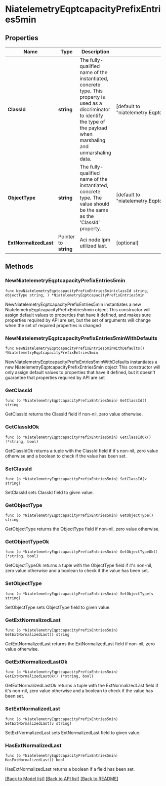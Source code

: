 # NiatelemetryEqptcapacityPrefixEntries5min

## Properties

Name | Type | Description | Notes
------------ | ------------- | ------------- | -------------
**ClassId** | **string** | The fully-qualified name of the instantiated, concrete type. This property is used as a discriminator to identify the type of the payload when marshaling and unmarshaling data. | [default to "niatelemetry.EqptcapacityPrefixEntries5min"]
**ObjectType** | **string** | The fully-qualified name of the instantiated, concrete type. The value should be the same as the &#39;ClassId&#39; property. | [default to "niatelemetry.EqptcapacityPrefixEntries5min"]
**ExtNormalizedLast** | Pointer to **string** | Aci node lpm utilized last. | [optional] 

## Methods

### NewNiatelemetryEqptcapacityPrefixEntries5min

`func NewNiatelemetryEqptcapacityPrefixEntries5min(classId string, objectType string, ) *NiatelemetryEqptcapacityPrefixEntries5min`

NewNiatelemetryEqptcapacityPrefixEntries5min instantiates a new NiatelemetryEqptcapacityPrefixEntries5min object
This constructor will assign default values to properties that have it defined,
and makes sure properties required by API are set, but the set of arguments
will change when the set of required properties is changed

### NewNiatelemetryEqptcapacityPrefixEntries5minWithDefaults

`func NewNiatelemetryEqptcapacityPrefixEntries5minWithDefaults() *NiatelemetryEqptcapacityPrefixEntries5min`

NewNiatelemetryEqptcapacityPrefixEntries5minWithDefaults instantiates a new NiatelemetryEqptcapacityPrefixEntries5min object
This constructor will only assign default values to properties that have it defined,
but it doesn't guarantee that properties required by API are set

### GetClassId

`func (o *NiatelemetryEqptcapacityPrefixEntries5min) GetClassId() string`

GetClassId returns the ClassId field if non-nil, zero value otherwise.

### GetClassIdOk

`func (o *NiatelemetryEqptcapacityPrefixEntries5min) GetClassIdOk() (*string, bool)`

GetClassIdOk returns a tuple with the ClassId field if it's non-nil, zero value otherwise
and a boolean to check if the value has been set.

### SetClassId

`func (o *NiatelemetryEqptcapacityPrefixEntries5min) SetClassId(v string)`

SetClassId sets ClassId field to given value.


### GetObjectType

`func (o *NiatelemetryEqptcapacityPrefixEntries5min) GetObjectType() string`

GetObjectType returns the ObjectType field if non-nil, zero value otherwise.

### GetObjectTypeOk

`func (o *NiatelemetryEqptcapacityPrefixEntries5min) GetObjectTypeOk() (*string, bool)`

GetObjectTypeOk returns a tuple with the ObjectType field if it's non-nil, zero value otherwise
and a boolean to check if the value has been set.

### SetObjectType

`func (o *NiatelemetryEqptcapacityPrefixEntries5min) SetObjectType(v string)`

SetObjectType sets ObjectType field to given value.


### GetExtNormalizedLast

`func (o *NiatelemetryEqptcapacityPrefixEntries5min) GetExtNormalizedLast() string`

GetExtNormalizedLast returns the ExtNormalizedLast field if non-nil, zero value otherwise.

### GetExtNormalizedLastOk

`func (o *NiatelemetryEqptcapacityPrefixEntries5min) GetExtNormalizedLastOk() (*string, bool)`

GetExtNormalizedLastOk returns a tuple with the ExtNormalizedLast field if it's non-nil, zero value otherwise
and a boolean to check if the value has been set.

### SetExtNormalizedLast

`func (o *NiatelemetryEqptcapacityPrefixEntries5min) SetExtNormalizedLast(v string)`

SetExtNormalizedLast sets ExtNormalizedLast field to given value.

### HasExtNormalizedLast

`func (o *NiatelemetryEqptcapacityPrefixEntries5min) HasExtNormalizedLast() bool`

HasExtNormalizedLast returns a boolean if a field has been set.


[[Back to Model list]](../README.md#documentation-for-models) [[Back to API list]](../README.md#documentation-for-api-endpoints) [[Back to README]](../README.md)


